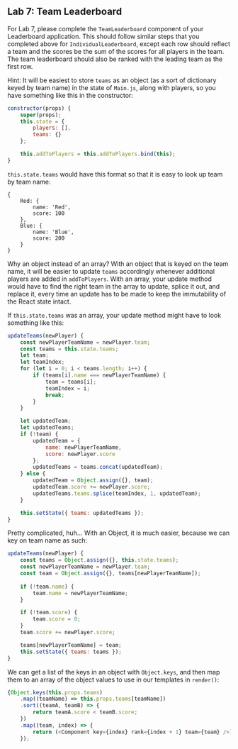 ## Lab 7: Team Leaderboard

For Lab 7, please complete the `TeamLeaderboard` component of your Leaderboard application. This should follow similar steps that you completed above for `IndividualLeaderboard`, except each row should reflect a team and the scores be the sum of the scores for all players in the team. The team leaderboard should also be ranked with the leading team as the first row.

Hint: It will be easiest to store `teams` as an object (as a sort of dictionary keyed by team name) in the state of `Main.js`, along with players, so you have something like this in the constructor:

```js
constructor(props) {
    super(props);
    this.state = {
        players: [],
        teams: {}
    };

    this.addToPlayers = this.addToPlayers.bind(this);
}
```

`this.state.teams` would have this format so that it is easy to look up team by team name:
```
{
    Red: {
        name: 'Red',
        score: 100
    },
    Blue: {
        name: 'Blue',
        score: 200
    }
}
```

Why an object instead of an array? With an object that is keyed on the team name, it will be easier to update `teams` accordingly whenever additional players are added in `addToPlayers`. With an array, your update method would have to find the right team in the array to update, splice it out, and replace it, every time an update has to be made to keep the immutability of the React state intact.

If `this.state.teams` was an array, your update method might have to look something like this:
```js
updateTeams(newPlayer) {
    const newPlayerTeamName = newPlayer.team;
    const teams = this.state.teams;
    let team;
    let teamIndex;
    for (let i = 0; i < teams.length; i++) {
        if (teams[i].name === newPlayerTeamName) {
            team = teams[i];
            teamIndex = i;
            break;
        }
    }

    let updatedTeam;
    let updatedTeams;
    if (!team) {
        updatedTeam = {
            name: newPlayerTeamName,
            score: newPlayer.score
        };
        updatedTeams = teams.concat(updatedTeam);
    } else {
        updatedTeam = Object.assign({}, team);
        updatedTeam.score += newPlayer.score;
        updatedTeams.teams.splice(teamIndex, 1, updatedTeam);
    }

    this.setState({ teams: updatedTeams });
}
```

Pretty complicated, huh... With an Object, it is much easier, because we can key on team name as such:
```js
updateTeams(newPlayer) {
    const teams = Object.assign({}, this.state.teams);
    const newPlayerTeamName = newPlayer.team;
    const team = Object.assign({}, teams[newPlayerTeamName]);
    
    if (!team.name) {
        team.name = newPlayerTeamName;
    }

    if (!team.score) {
        team.score = 0;
    }
    team.score += newPlayer.score;

    teams[newPlayerTeamName] = team;
    this.setState({ teams: teams });
}
```

We can get a list of the keys in an object with `Object.keys`, and then map them to an array of the object values to use in our templates in `render()`:
```js
{Object.keys(this.props.teams)
    .map((teamName) => this.props.teams[teamName])
    .sort((teamA, teamB) => {
        return teamA.score < teamB.score;
    })
    .map((team, index) => {
        return (<Component key={index} rank={index + 1} team={team} />);
    });
```


